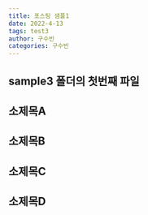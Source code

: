 ```yaml
---
title: 포스팅 샘플1
date: 2022-4-13
tags: test3
author: 구수빈
categories: 구수빈
---
```

## sample3 폴더의 첫번째 파일

## 소제목A

## 소제목B

## 소제목C

## 소제목D
